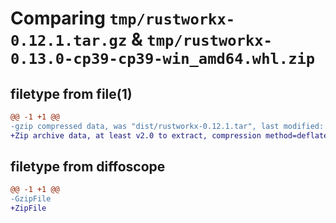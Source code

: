 # Comparing `tmp/rustworkx-0.12.1.tar.gz` & `tmp/rustworkx-0.13.0-cp39-cp39-win_amd64.whl.zip`

## filetype from file(1)

```diff
@@ -1 +1 @@
-gzip compressed data, was "dist/rustworkx-0.12.1.tar", last modified: Wed Nov 23 17:36:56 2022, max compression
+Zip archive data, at least v2.0 to extract, compression method=deflate
```

## filetype from diffoscope

```diff
@@ -1 +1 @@
-GzipFile
+ZipFile
```

